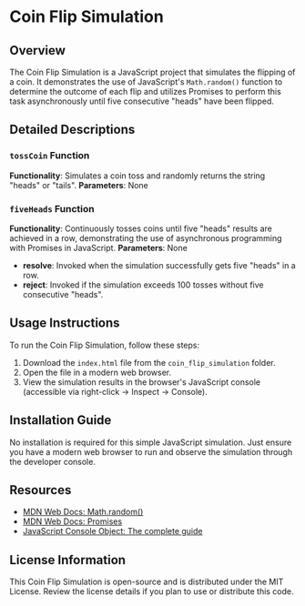# Coin Flip Simulation

## Overview
The Coin Flip Simulation is a JavaScript project that simulates the flipping of a coin. It demonstrates the use of JavaScript's `Math.random()` function to determine the outcome of each flip and utilizes Promises to perform this task asynchronously until five consecutive "heads" have been flipped.

## Detailed Descriptions
### `tossCoin` Function
**Functionality**: Simulates a coin toss and randomly returns the string "heads" or "tails".
**Parameters**: None

### `fiveHeads` Function
**Functionality**: Continuously tosses coins until five "heads" results are achieved in a row, demonstrating the use of asynchronous programming with Promises in JavaScript.
**Parameters**: None
- **resolve**: Invoked when the simulation successfully gets five "heads" in a row.
- **reject**: Invoked if the simulation exceeds 100 tosses without five consecutive "heads".

## Usage Instructions
To run the Coin Flip Simulation, follow these steps:

1. Download the `index.html` file from the `coin_flip_simulation` folder.
2. Open the file in a modern web browser.
3. View the simulation results in the browser's JavaScript console (accessible via right-click → Inspect → Console).

## Installation Guide
No installation is required for this simple JavaScript simulation. Just ensure you have a modern web browser to run and observe the simulation through the developer console.

## Resources
- [MDN Web Docs: Math.random()](https://developer.mozilla.org/en-US/docs/Web/JavaScript/Reference/Global_Objects/Math/random)
- [MDN Web Docs: Promises](https://developer.mozilla.org/en-US/docs/Web/JavaScript/Reference/Global_Objects/Promise)
- [JavaScript Console Object: The complete guide](https://www.freecodecamp.org/news/javascript-console-log-example-how-to-print-to-the-console-in-js/)

## License Information
This Coin Flip Simulation is open-source and is distributed under the MIT License. Review the license details if you plan to use or distribute this code.
